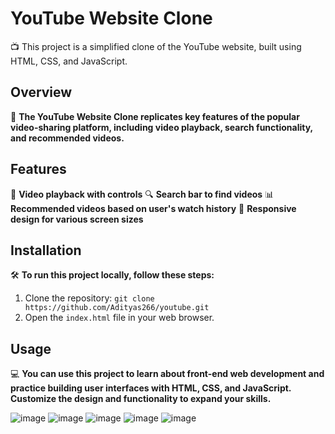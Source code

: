 
# YouTube Website Clone

📺 This project is a simplified clone of the YouTube website, built using HTML, CSS, and JavaScript.

## Overview

🚀 **The YouTube Website Clone replicates key features of the popular video-sharing platform, including video playback, search functionality, and recommended videos.**

## Features

🎥 **Video playback with controls**
🔍 **Search bar to find videos**
📊 **Recommended videos based on user's watch history**
📱 **Responsive design for various screen sizes**

## Installation

🛠️ **To run this project locally, follow these steps:**
1. Clone the repository: `git clone https://github.com/Adityas266/youtube.git`
2. Open the `index.html` file in your web browser.

## Usage

💻 **You can use this project to learn about front-end web development and practice building user interfaces with HTML, CSS, and JavaScript. Customize the design and functionality to expand your skills.**


![image](https://github.com/Adityas266/youtube/assets/108875499/948998e1-8b70-448d-9a3d-f20dd3b405f2)
![image](https://github.com/Adityas266/youtube/assets/108875499/7789c9df-e891-42a2-b587-57aedea647d9)
![image](https://github.com/Adityas266/youtube/assets/108875499/d7c430d9-c0b3-47ac-a145-c229e67df950)
![image](https://github.com/Adityas266/youtube/assets/108875499/cf851149-f845-4769-973b-cae678f19c64)
![image](https://github.com/Adityas266/youtube/assets/108875499/140fd4ab-2251-4e6b-ae33-6044a63e5e55)




